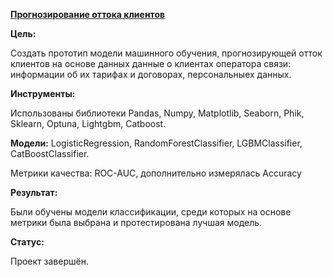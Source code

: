 [**Прогнозирование оттока клиентов**](https://github.com/AnnaTrampa/Portfolio/blob/main/Auto_Prices_ML/Auto_Prices_ML.ipynb)

**Цель:**

Создать прототип модели машинного обучения, прогнозирующей отток клиентов на основе данных данные о клиентах оператора связи: информации об их тарифах и договорах, персональныех данных.

**Инструменты:**

Использованы библиотеки Pandas, Numpy, Matplotlib, Seaborn, Phik, Sklearn, Optuna, Lightgbm, Catboost.

**Модели:** LogisticRegression, RandomForestClassifier,  LGBMClassifier, CatBoostClassifier.

Метрики качества: ROC-AUC, дополнительно измерялась Accuracy

**Результат:**

Были обучены модели классификации, среди которых на основе метрики была выбрана и протестирована лучшая модель.

**Статус:**

Проект завершён.


```python

```
